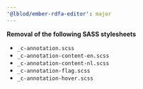 ```yaml
---
'@lblod/ember-rdfa-editor': major
---
```


**Removal of the following SASS stylesheets**
- `_c-annotation.scss`
- `_c-annotation-content-en.scss`
- `_c-annotation-content-nl.scss`
- `_c-annotation-flag.scss`
- `_c-annotation-hover.scss`


